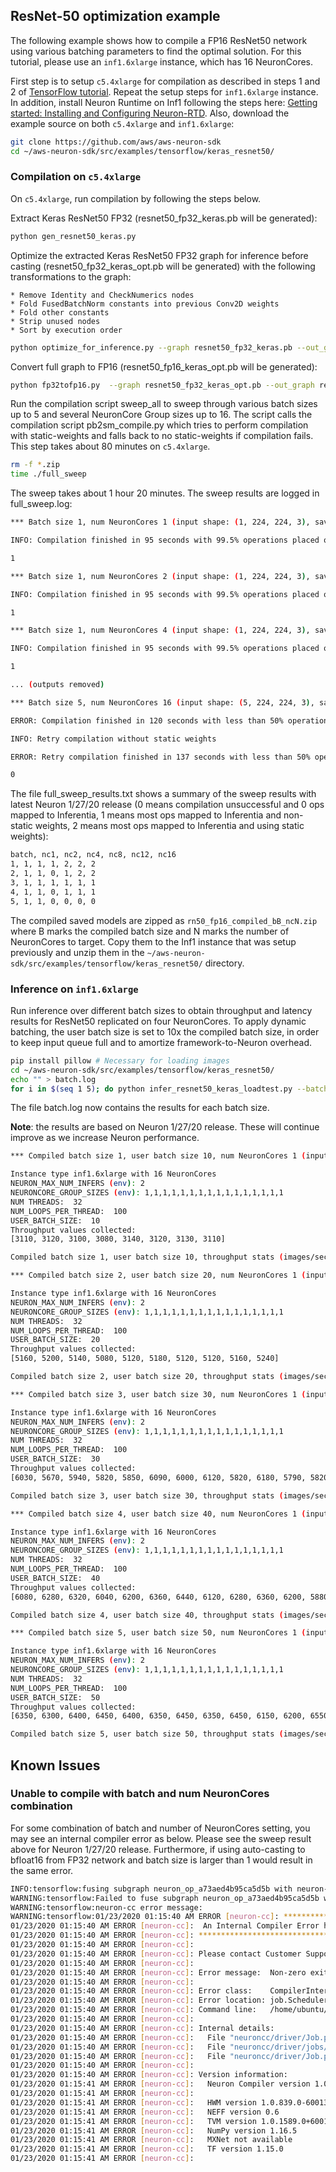 ## ResNet-50 optimization example

The following example shows how to compile a FP16 ResNet50 network using various batching parameters to find the optimal solution. For this tutorial, please use an `inf1.6xlarge` instance, which has 16 NeuronCores.

First step is to setup `c5.4xlarge` for compilation as described in steps 1 and 2 of [TensorFlow tutorial](https://github.com/aws/aws-neuron-sdk/blob/master/docs/tensorflow-neuron/tutorial-compile-infer.md#tutorial-getting-started-with-tensorflow-neuron-resnet-50-tutorial). Repeat the setup steps for `inf1.6xlarge` instance. In addition, install Neuron Runtime on Inf1 following the steps here: [Getting started: Installing and Configuring Neuron-RTD](https://github.com/aws/aws-neuron-sdk/blob/master/docs/neuron-runtime/nrt_start.md). Also, download the example source on both `c5.4xlarge` and `inf1.6xlarge`:

```bash
git clone https://github.com/aws/aws-neuron-sdk
cd ~/aws-neuron-sdk/src/examples/tensorflow/keras_resnet50/
```

### Compilation on `c5.4xlarge`

On `c5.4xlarge`, run compilation by following the steps below.

Extract Keras ResNet50 FP32 (resnet50_fp32_keras.pb will be generated):

```bash
python gen_resnet50_keras.py
```

Optimize the extracted Keras ResNet50 FP32 graph for inference before casting (resnet50_fp32_keras_opt.pb will be generated) with the following transformations to the graph:

    * Remove Identity and CheckNumerics nodes
    * Fold FusedBatchNorm constants into previous Conv2D weights
    * Fold other constants
    * Strip unused nodes
    * Sort by execution order

```bash
python optimize_for_inference.py --graph resnet50_fp32_keras.pb --out_graph resnet50_fp32_keras_opt.pb
```

Convert full graph to FP16 (resnet50_fp16_keras_opt.pb will be generated):

```bash
python fp32tofp16.py  --graph resnet50_fp32_keras_opt.pb --out_graph resnet50_fp16_keras_opt.pb
```

Run the compilation script sweep_all to sweep through various batch sizes up to 5 and several NeuronCore Group sizes up to 16. The script calls the compilation script pb2sm_compile.py which tries to perform compilation with static-weights and falls back to no static-weights if compilation fails. This step takes about 80 minutes on `c5.4xlarge`.

```bash
rm -f *.zip
time ./full_sweep
```
The sweep takes about 1 hour 20 minutes. The sweep results are logged in full_sweep.log:

```bash
*** Batch size 1, num NeuronCores 1 (input shape: (1, 224, 224, 3), saved model dir: rn50_fp16_compiled_b1_nc1) ***

INFO: Compilation finished in 95 seconds with 99.5% operations placed on Inferentia

1

*** Batch size 1, num NeuronCores 2 (input shape: (1, 224, 224, 3), saved model dir: rn50_fp16_compiled_b1_nc2) ***

INFO: Compilation finished in 95 seconds with 99.5% operations placed on Inferentia

1

*** Batch size 1, num NeuronCores 4 (input shape: (1, 224, 224, 3), saved model dir: rn50_fp16_compiled_b1_nc4) ***

INFO: Compilation finished in 95 seconds with 99.5% operations placed on Inferentia

1

... (outputs removed)

*** Batch size 5, num NeuronCores 16 (input shape: (5, 224, 224, 3), saved model dir: rn50_fp16_compiled_b5_nc16) ***

ERROR: Compilation finished in 120 seconds with less than 50% operations placed on Inferentia (0.0%)

INFO: Retry compilation without static weights

ERROR: Retry compilation finished in 137 seconds with less than 50% operations placed on Inferentia (0.0%)

0
```

The file full_sweep_results.txt shows a summary of the sweep results with latest Neuron 1/27/20 release (0 means compilation unsuccessful and 0 ops mapped to Inferentia, 1 means most ops mapped to Inferentia and non-static weights, 2 means most ops mapped to Inferentia and using static weights):

```bash
batch, nc1, nc2, nc4, nc8, nc12, nc16
1, 1, 1, 1, 2, 2, 2
2, 1, 1, 0, 1, 2, 2
3, 1, 1, 1, 1, 1, 1
4, 1, 1, 0, 1, 1, 1
5, 1, 1, 0, 0, 0, 0
```


The compiled saved models are zipped as `rn50_fp16_compiled_bB_ncN.zip `where B marks the compiled batch size and N marks the number of NeuronCores to target. Copy them to the Inf1 instance that was setup previously and unzip them in the `~/aws-neuron-sdk/src/examples/tensorflow/keras_resnet50/` directory.

### Inference on `inf1.6xlarge`

Run inference over different batch sizes to obtain throughput and latency results for ResNet50 replicated on four NeuronCores. To apply dynamic batching, the user batch size is set to 10x the compiled batch size, in order to keep input queue full and to amortize framework-to-Neuron overhead.

```bash
pip install pillow # Necessary for loading images
cd ~/aws-neuron-sdk/src/examples/tensorflow/keras_resnet50/
echo "" > batch.log
for i in $(seq 1 5); do python infer_resnet50_keras_loadtest.py --batch_size=$i | tee -a batch.log; done
```

The file batch.log now contains the results for each batch size.

**Note**: the results are based on Neuron 1/27/20 release. These will continue improve as we increase Neuron performance.

```bash
*** Compiled batch size 1, user batch size 10, num NeuronCores 1 (input shape: (10, 224, 224, 3), saved model dir: ./rn50_fp16_compiled_b1_nc1/1) ***

Instance type inf1.6xlarge with 16 NeuronCores
NEURON_MAX_NUM_INFERS (env): 2
NEURONCORE_GROUP_SIZES (env): 1,1,1,1,1,1,1,1,1,1,1,1,1,1,1,1
NUM THREADS:  32
NUM_LOOPS_PER_THREAD:  100
USER_BATCH_SIZE:  10
Throughput values collected:
[3110, 3120, 3100, 3080, 3140, 3120, 3130, 3110]

Compiled batch size 1, user batch size 10, throughput stats (images/sec): max=3140 p99=3139 p50=3115, avg latency 105.3192 sec/user-batch

*** Compiled batch size 2, user batch size 20, num NeuronCores 1 (input shape: (20, 224, 224, 3), saved model dir: ./rn50_fp16_compiled_b2_nc1/1) ***

Instance type inf1.6xlarge with 16 NeuronCores
NEURON_MAX_NUM_INFERS (env): 2
NEURONCORE_GROUP_SIZES (env): 1,1,1,1,1,1,1,1,1,1,1,1,1,1,1,1
NUM THREADS:  32
NUM_LOOPS_PER_THREAD:  100
USER_BATCH_SIZE:  20
Throughput values collected:
[5160, 5200, 5140, 5080, 5120, 5180, 5120, 5120, 5160, 5240]

Compiled batch size 2, user batch size 20, throughput stats (images/sec): max=5240 p99=5236 p50=5150, avg latency 127.9041 sec/user-batch

*** Compiled batch size 3, user batch size 30, num NeuronCores 1 (input shape: (30, 224, 224, 3), saved model dir: ./rn50_fp16_compiled_b3_nc1/1) ***

Instance type inf1.6xlarge with 16 NeuronCores
NEURON_MAX_NUM_INFERS (env): 2
NEURONCORE_GROUP_SIZES (env): 1,1,1,1,1,1,1,1,1,1,1,1,1,1,1,1
NUM THREADS:  32
NUM_LOOPS_PER_THREAD:  100
USER_BATCH_SIZE:  30
Throughput values collected:
[6030, 5670, 5940, 5820, 5850, 6090, 6000, 6120, 5820, 6180, 5790, 5820, 5790, 5760, 5790]

Compiled batch size 3, user batch size 30, throughput stats (images/sec): max=6180 p99=6171 p50=5820, avg latency 164.8427 sec/user-batch

*** Compiled batch size 4, user batch size 40, num NeuronCores 1 (input shape: (40, 224, 224, 3), saved model dir: ./rn50_fp16_compiled_b4_nc1/1) ***

Instance type inf1.6xlarge with 16 NeuronCores
NEURON_MAX_NUM_INFERS (env): 2
NEURONCORE_GROUP_SIZES (env): 1,1,1,1,1,1,1,1,1,1,1,1,1,1,1,1
NUM THREADS:  32
NUM_LOOPS_PER_THREAD:  100
USER_BATCH_SIZE:  40
Throughput values collected:
[6080, 6280, 6320, 6040, 6200, 6360, 6440, 6120, 6280, 6360, 6200, 5880, 6240, 5960, 6160, 6040, 6120, 6240, 6320]

Compiled batch size 4, user batch size 40, throughput stats (images/sec): max=6440 p99=6425 p50=6200, avg latency 209.3087 sec/user-batch

*** Compiled batch size 5, user batch size 50, num NeuronCores 1 (input shape: (50, 224, 224, 3), saved model dir: ./rn50_fp16_compiled_b5_nc1/1) ***

Instance type inf1.6xlarge with 16 NeuronCores
NEURON_MAX_NUM_INFERS (env): 2
NEURONCORE_GROUP_SIZES (env): 1,1,1,1,1,1,1,1,1,1,1,1,1,1,1,1
NUM THREADS:  32
NUM_LOOPS_PER_THREAD:  100
USER_BATCH_SIZE:  50
Throughput values collected:
[6350, 6300, 6400, 6450, 6400, 6350, 6450, 6350, 6450, 6150, 6200, 6550, 6550, 6450, 6550, 6400, 6550, 6400, 6350, 6350, 6500, 6550, 6300]

Compiled batch size 5, user batch size 50, throughput stats (images/sec): max=6550 p99=6550 p50=6400, avg latency 251.6603 sec/user-batch
```

## Known Issues

### Unable to compile with batch and num NeuronCores combination

For some combination of batch and number of NeuronCores setting, you may see an internal compiler error as below. Please see the sweep result above for Neuron 1/27/20 release. Furthermore, if using auto-casting to bfloat16 from FP32 network and batch size is larger than 1 would result in the same error.

```bash
INFO:tensorflow:fusing subgraph neuron_op_a73aed4b95ca5d5b with neuron-cc; log file is at /home/ubuntu/keras_fp16_benchmarking_db/compiler_workdir/neuron_op_a73aed4b95ca5d5b/graph_def.neuron-cc.log
WARNING:tensorflow:Failed to fuse subgraph neuron_op_a73aed4b95ca5d5b with '/home/ubuntu/test_venv/bin/neuron-cc compile /home/ubuntu/keras_fp16_benchmarking_db/compiler_workdir/neuron_op_a73aed4b95ca5d5b/graph_def.pb --framework TENSORFLOW --pipeline compile SaveTemps --output /home/ubuntu/keras_fp16_benchmarking_db/compiler_workdir/neuron_op_a73aed4b95ca5d5b/graph_def.neff --io-config "{\"inputs\": {\"input_10/_0:0\": [[6, 224, 224, 3], \"float16\"]}, \"outputs\": [\"probs/Softmax:0\"]}" --batching_en --rematerialization_en --sb_size 120 --spill_dis --enable-replication True'
WARNING:tensorflow:neuron-cc error message:
WARNING:tensorflow:01/23/2020 01:15:40 AM ERROR [neuron-cc]: ***************************************************************
01/23/2020 01:15:40 AM ERROR [neuron-cc]:  An Internal Compiler Error has occurred
01/23/2020 01:15:40 AM ERROR [neuron-cc]: ***************************************************************
01/23/2020 01:15:40 AM ERROR [neuron-cc]:
01/23/2020 01:15:40 AM ERROR [neuron-cc]: Please contact Customer Support and provide the following details.
01/23/2020 01:15:40 AM ERROR [neuron-cc]:
01/23/2020 01:15:40 AM ERROR [neuron-cc]: Error message:  Non-zero exit status (134) for command: /home/ubuntu/test_venv/lib/python3.6/site-packages/neuroncc/starfish/bin/list_sch --hhir hh-tr-external-move.json --verbose 0 --sb_size 120 --arith_intensity_target 2300 --sb_watermark_low 0.250000 --sb_watermark_high 0.750000 --sb_size_tol 1 --alloc simple1 --alloc_opt --depth_diff 0.100000 --verbose_start_cycle 0 --tt_dist --mm_meet_cnt 1 --load_speed_factor 0.300000 --schir sch_tmp.json --spill_depth_limit 5 --spill_dis --true_dep --mm_order --batching_en --rematerialization_en
01/23/2020 01:15:40 AM ERROR [neuron-cc]:
01/23/2020 01:15:40 AM ERROR [neuron-cc]: Error class:    CompilerInternalError
01/23/2020 01:15:40 AM ERROR [neuron-cc]: Error location: job.Scheduler.3
01/23/2020 01:15:40 AM ERROR [neuron-cc]: Command line:   /home/ubuntu/test_venv/bin/neuron-cc compile /home/ubuntu/keras_fp16_benchmarking_db/compiler_workdir/neuron_op_a73aed4b95ca5d5b/graph_def.pb --framework TENSORFLOW --pipeline compile SaveTemps --output /home/ubuntu/keras_fp16_benchmarking_db/compiler_workdir/neuron_op_a73aed4b95ca5d5b/graph_def.neff --io-config '{"inputs": {"input_10/_0:0": [[6, 224, 224, 3], "float16"]}, "outputs": ["probs/Softmax:0"]}' --batching_en --rematerialization_en --sb_size 120 --spill_dis --enable-replication True
01/23/2020 01:15:40 AM ERROR [neuron-cc]:
01/23/2020 01:15:40 AM ERROR [neuron-cc]: Internal details:
01/23/2020 01:15:40 AM ERROR [neuron-cc]:   File "neuroncc/driver/Job.py", line 207, in neuroncc.driver.Job.runSingleInputFn
01/23/2020 01:15:40 AM ERROR [neuron-cc]:   File "neuroncc/driver/jobs/Scheduler.py", line 58, in neuroncc.driver.jobs.Scheduler.Scheduler.runSingleInput
01/23/2020 01:15:40 AM ERROR [neuron-cc]:   File "neuroncc/driver/Job.py", line 145, in neuroncc.driver.Job.Job.shellCommand
01/23/2020 01:15:40 AM ERROR [neuron-cc]:
01/23/2020 01:15:40 AM ERROR [neuron-cc]: Version information:
01/23/2020 01:15:41 AM ERROR [neuron-cc]:   Neuron Compiler version 1.0.6632.0+6001610955
01/23/2020 01:15:41 AM ERROR [neuron-cc]:   
01/23/2020 01:15:41 AM ERROR [neuron-cc]:   HWM version 1.0.839.0-6001300654
01/23/2020 01:15:41 AM ERROR [neuron-cc]:   NEFF version 0.6
01/23/2020 01:15:41 AM ERROR [neuron-cc]:   TVM version 1.0.1589.0+6001610955
01/23/2020 01:15:41 AM ERROR [neuron-cc]:   NumPy version 1.16.5
01/23/2020 01:15:41 AM ERROR [neuron-cc]:   MXNet not available
01/23/2020 01:15:41 AM ERROR [neuron-cc]:   TF version 1.15.0
01/23/2020 01:15:41 AM ERROR [neuron-cc]:
```
